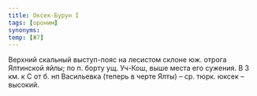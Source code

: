 ```yaml
---
title: Оксек-Бурун I
tags: [ороним]
synonyms:
temp: [Ж7]
---
```


Верхний скальный выступ-пояс на лесистом склоне юж. отрога Ялтинской яйлы; по п.
борту ущ. Уч-Кош, выше места его сужения. В 3 км. к С от б. нп Васильевка
(теперь в черте Ялты) – ср. тюрк. юксек – высокий.
